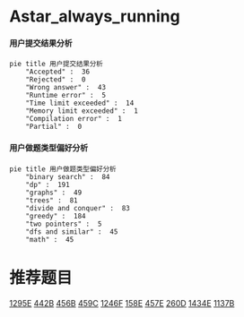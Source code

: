 # Astar_always_running

<!-- tabs:start -->



#### **用户提交结果分析**

```mermaid
pie title 用户提交结果分析
    "Accepted" :  36
    "Rejected" :  0
    "Wrong answer" :  43
    "Runtime error" :  5
    "Time limit exceeded" :  14
    "Memory limit exceeded" :  1
    "Compilation error" :  1
    "Partial" :  0
```

#### **用户做题类型偏好分析**

```mermaid
pie title 用户做题类型偏好分析
    "binary search" :  84
    "dp" :  191
    "graphs" :  49
    "trees" :  81
    "divide and conquer" :  83
    "greedy" :  184
    "two pointers" :  5
    "dfs and similar" :  45
    "math" :  45
```



<!-- tabs:end -->
# 推荐题目
[1295E](https://codeforces.com/contest/1295/problem/E)
[442B](https://codeforces.com/contest/442/problem/B)
[456B](https://codeforces.com/contest/456/problem/B)
[459C](https://codeforces.com/contest/459/problem/C)
[1246F](https://codeforces.com/contest/1246/problem/F)
[158E](https://codeforces.com/contest/158/problem/E)
[457E](https://codeforces.com/contest/457/problem/E)
[260D](https://codeforces.com/contest/260/problem/D)
[1434E](https://codeforces.com/contest/1434/problem/E)
[1137B](https://codeforces.com/contest/1137/problem/B)
